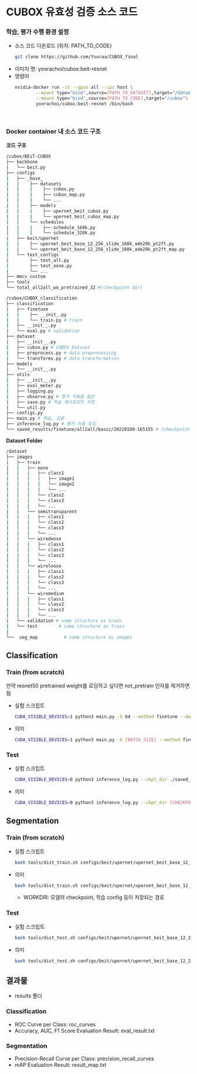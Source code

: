 # CUBOX 유효성 검증 소스 코드


### 학습, 평가 수행 환경 설정
- 소스 코드 다운로드 (위치: PATH_TO_CODE)
    ```bash
    git clone https://github.com/Yuuraa/CUBOX_final
    ```
- 이미지 명: yoorachoi/cubox:beit-resnet
- 명령어
    ```bash
    nvidia-docker run -it --gpus all --ipc host \
            --mount type="bind",source=[PATH_TO_DATASET],target="/dataset" \
            --mount type="bind",source=[PATH_TO_CODE],target="/cubox"\
            yoorachoi/cubox:beit-resnet /bin/bash
    ```
</br>

### Docker container 내 소스 코드 구조
**코드 구조**
```bash
/cubox/BEiT-CUBOX
├── backbone
|   └── beit.py
├── configs
|   ├── _base_
|   |    ├── datasets
|   |    |    ├── cubox.py
|   |    |    ├── cubox_map.py
|   |    |    └── ...
|   |    ├── models
|   |    |    ├── upernet_beit_cubox.py
|   |    |    └── upernet_beit_cubox_map.py
|   |    └── schedules
|   |    |    ├── schedule_160k.py
|   |    |    └── schedule_320k.py
|   ├── beit/upernet
|   |    ├── upernet_beit_base_12_256_slide_160k_ade20k_pt2ft.py
|   |    └── upernet_beit_base_12_256_slide_160k_ade20k_pt2ft_map.py
|   └── test_configs
|        ├── test_all.py
|        ├── test_none.py
|        └── ...
├── mmcv_custom
├── tools
└── total_all2all_wo_pretrained_32 #(checkpoint dir)

/cubox/CUBOX_classification
├── classification
|   ├── finetune
|   |    ├── __init_.py
|   |    └── train.py # train
|   ├── __init__.py
|   └── eval.py # validation
├── dataset
|   ├── __init__.py
|   ├── cubox.py # CUBOX Dataset
|   ├── preprocess.py # data preprocessing
|   └── transforms.py # data transformation
├── models
|   └── __init__.py
├── utils
|   ├── __init__.py
|   ├── eval_meter.py
|   ├── logging.py
|   ├── observe.py # 평가 지표들 합산
|   ├── save.py # 학습 체크포인트 저장
|   └── util.py
├── configs.py
├── main.py # 학습, 검증
├── inference_log.py # 평가 지표 로깅
└── saved_results/finetune/all2all/basic/20220109-165155 # (checkpoint dir)
```
**Dataset Folder**
```bash
/dataset
├── images
|   ├── train
|   |   ├── none
|   |   |   ├── class1
|   |   |   |   ├── image1
|   |   |   |   └── image2
|   |   |   |   └── ...
|   |   |   └── class2
|   |   |   └── class3
|   |   |   └── ...
|   |   └── semitransparent
|   |   |   ├── class1
|   |   |   └── class2
|   |   |   └── class3
|   |   |   └── ...
|   |   └── wiredense
|   |   |   ├── class1
|   |   |   └── class2
|   |   |   └── class3
|   |   |   └── ...
|   |   └── wireloose
|   |   |   ├── class1
|   |   |   └── class2
|   |   |   └── class3
|   |   |   └── ...
|   |   └── wiremedium
|   |   |   ├── class1
|   |   |   └── class2
|   |   |   └── class3
|   |   |   └── ...
|   └── validation # same structure as train
|   └── test        # same structure as train
|
└──  seg_map          # same structure as images
```


## Classification
### Train (from scratch)
만약 resnet50 pretrained weight를 로딩하고 싶다면 not_pretrain 인자를 제거하면 됨
- 실험 스크립트
    ```bash
    CUDA_VISIBLE_DEVICES=1 python3 main.py -b 64 --method finetune --data_config all2all --not_pretrain --experiment total_wo_pretrained --data_root /dataset/images
    ```
- 의미
    ```bash
    CUDA_VISIBLE_DEVICES=1 python3 main.py -b [BATCH_SIZE] --method finetune --data_config [TRAINSET,TESTSET] --not_pretrain --experiment [EXPERIMENT_NAME] --data_root /dataset/images
    ```

### Test
- 실험 스크립트
    ```bash
    CUDA_VISIBLE_DEVICES=0 python3 inference_log.py --ckpt_dir ./saved_results/finetune/all2all/basic/20220109-165155 --data_config all2all --data_root /dataset/images > eval_result.txt
    ```
- 의미
    ```bash
    CUDA_VISIBLE_DEVICES=0 python3 inference_log.py --ckpt_dir [CHECKPOINT_PATH] --data_config all2all --data_root /dataset/images > [LOG_OUTPUT_FILE]
    ```


## Segmentation
### Train (from scratch)
- 실험 스크립트
    ```bash
    bash tools/dist_train.sh configs/beit/upernet/upernet_beit_base_12_256_slide_160k_cubox_pt2ft_map.py 4 --work-dir /cubox/BEiT-CUBOX/total_all2all_wo_pretrained_32 --seed 0 --deterministic
    ```
- 의미
    ```bash
    bash tools/dist_train.sh configs/beit/upernet/upernet_beit_base_12_256_slide_160k_cubox_pt2ft_map.py [NUM_GPUS] --work-dir [WORKDIR] --seed 0 --deterministic
    ```
    - WORKDIR: 모델의 checkpoint, 학습 config 등이 저장되는 경로

### Test
- 실험 스크립트
    ```bash
    bash tools/dist_test.sh configs/beit/upernet/upernet_beit_base_12_256_slide_160k_cubox_pt2ft_map.py total_all2all_wo_pretrained_32/iter_160000.pth 4 --eval mAP    
    ```
- 의미
    ```bash
    bash tools/dist_test.sh configs/beit/upernet/upernet_beit_base_12_256_slide_160k_cubox_pt2ft_map.py [PATH_TO_CKPT] [NUM_GPUS] --eval mAP
    ```


## 결과물
- results 폴더
### Classification
- ROC Curve per Class: roc_curves
- Accuracy, AUC, F1 Score Evaluation Result: eval_result.txt

### Segmentation
- Precision-Recall Curve per Class: precision_recall_curves
- mAP Evaluation Result: result_map.txt